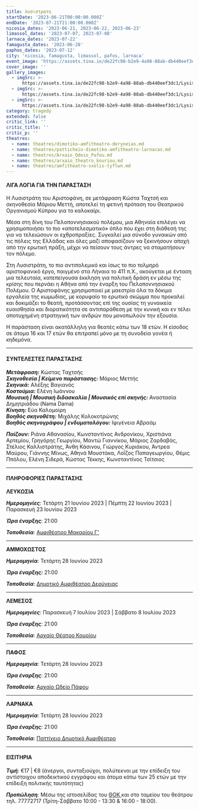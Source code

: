 ```yaml
---
title: λυσιστρατη
startDate: '2023-06-21T00:00:00.000Z'
endDate: '2023-07-21T21:00:00.000Z'
nicosia_dates: '2023-06-21, 2023-06-22, 2023-06-23'
limassol_dates: '2023-07-07, 2023-07-08'
larnaca_dates: '2023-07-22'
famagusta_dates: '2023-06-28'
paphos_dates: '2023-07-12'
city: 'nicosia, famagusta, limassol, pafos, larnaca'
event_image: 'https://assets.tina.io/de22fc98-b2e9-4a98-88ab-db440eef3dc1/Lysistrati_1.jpg'
cover_image: ''
gallery_images:
  - imgSrc: >-
      https://assets.tina.io/de22fc98-b2e9-4a98-88ab-db440eef3dc1/Lysistrati_2.jpg
  - imgSrc: >-
      https://assets.tina.io/de22fc98-b2e9-4a98-88ab-db440eef3dc1/Lysistrati_3.jpg
  - imgSrc: >-
      https://assets.tina.io/de22fc98-b2e9-4a98-88ab-db440eef3dc1/Lysistrati_4.jpg
category: tragedy
extended: false
critic_link: ''
critic_title: ''
critic_p: ''
theatres:
  - name: theatres/dimotiko-amfitheatro-deryneias.md
  - name: theatres/patticheio-dimotiko-amfitheatro-larnacas.md
  - name: theatres/Arxaio_Odeio_Pafou.md
  - name: theatres/arxaio_theatro_kouriou.md
  - name: theatres/amfitheatro-sxolis-tyflwn.md
---
```


#### ΛΙΓΑ ΛΟΓΙΑ ΓΙΑ ΤΗΝ ΠΑΡΑΣΤΑΣΗ

Η Λυσιστράτη του Αριστοφάνη, σε μετάφραση Κώστα Ταχτσή και σκηνοθεσία Μάριου Μεττή, αποτελεί τη φετινή πρόταση του Θεατρικού Οργανισμού Κύπρου για το καλοκαίρι.

Μέσα στη δίνη του Πελοποννησιακού πολέμου, μια Αθηναία επιλέγει να χρησιμοποιήσει το πιο
«αποτελεσματικό» όπλο που έχει στη διάθεσή της για να τελειώσουν οι εχθροπραξίες. Συγκαλεί
μια σύνοδο γυναικών από τις πόλεις της Ελλάδας και όλες μαζί αποφασίζουν να ξεκινήσουν
αποχή από την ερωτική πράξη, μέχρι να πείσουν τους άντρες να σταματήσουν τον πόλεμο.

Στη Λυσιστράτη, το πιο αντιπολεμικό και ίσως το πιο τολμηρό αριστοφανικό έργο, παιγμένο στα Λήναια το 411 π.Χ., ακούγεται με ένταση μια τελευταία, κατεπείγουσα έκκληση για πολιτική δράση εν μέσω της κρίσης που περνάει η Αθήνα από την έναρξη του Πελοποννησιακού Πολέμου. Ο Αριστοφάνης χρησιμοποιεί με μαεστρία όλα τα δόκιμα εργαλεία της κωμωδίας, με κορυφαίο το ερωτικό σκώμμα που προκαλεί και δοκιμάζει το θεατή, προτάσσοντας επί της ουσίας τη γυναικεία ευαισθησία και διορατικότητα σε αντιπαράθεση με την κυνική και εν τέλει αποτυχημένη στρατηγική των ανδρών που μονοπωλούν την εξουσία.

Η παράσταση είναι ακατάλληλη για θεατές κάτω των 18 ετών. Η είσοδος σε άτομα 16 και 17 ετών θα επιτραπεί	μόνο με τη συνοδεία γονέα ή κηδεμόνα.

***

#### ΣΥΝΤΕΛΕΣΤΕΣ ΠΑΡΑΣΤΑΣΗΣ

***Mετάφραση:*** Κώστας Ταχτσής\
***Σκηνοθεσία | Κείμενο παράστασης:*** Μάριος Μεττής\
***Σκηνικά:*** Αλέξης Βαγιανός\
***Κοστούμια:*** Ελένη Ιωάννου\
***Μουσική | Μουσική διδασκαλία | Μουσικός επί σκηνής:*** Αναστασία Δημητριάδου (Nama Dama)\
***Κίνηση:*** Εύα Καλομοίρη\
***Βοηθός σκηνοθέτη:*** Μιχάλης Κολοκοτρώνης\
***Βοηθός σκηνογράφου | ενδυματολόγου:*** Ιφιγένεια Αβραάμ

***Παίζουν:*** Ριάνα Αθανασίου, Κωνσταντίνος Ανδρονίκου, Χριστιάνα Αρτεμίου, Γρηγόρης Γεωργίου, Μαντώ Γιαννίκου, Μάριος Ζαρδαβάς, Στέλιος Καλλιστράτης, Άνθη Κάσινου, Γιώργος Κυριάκου, Άντρεα Μαύρου, Γιάννης Μίνως, Αθηνά Μουστάκα, Λοΐζος Παπαγεωργίου, Θέμις Ππόλου, Ελένη Σιδερά, Κώστας Τέκκης, Κωνσταντίνος Τσίτσιος

***

#### ΠΛΗΡΟΦΟΡΙΕΣ ΠΑΡΑΣΤΑΣΗΣ

**ΛΕΥΚΩΣΙΑ**

***Ημερομηνίες***: Τετάρτη 21 Ιουνίου 2023 | Πέμπτη 22 Ιουνίου 2023 | Παρασκευή 23 Ιουνίου 2023

***Ώρα έναρξης***: 21:00

***Τοποθεσία***: [Αμφιθέατρο Μακαρίου Γ'](?#map "")

***

**ΑΜΜΟΧΩΣΤΟΣ**

***Ημερομηνία***: Τετάρτη 28 Ιουνίου 2023

***Ώρα έναρξης:*** 21:00

***Τοποθεσία***: [Δημοτικό Αμφιθέατρο Δερύνειας](?#map)

***

**ΛΕΜΕΣΟΣ**

***Ημερομηνίες***: Παρασκευή 7 Ιουλίου 2023 | Σάββατο 8 Ιουλίου 2023

***Ώρα έναρξης***: 21:00

***Τοποθεσία***: [Αρχαίο Θέατρο Κουρίου](?#map)

***

**ΠΑΦΟΣ**

***Ημερομηνία***: Τετάρτη 28 Ιουνίου 2023

***Ώρα έναρξης***: 21:00

***Τοποθεσία***: [Αρχαίο Ωδείο Πάφου](?#map)

***

**ΛΑΡΝΑΚΑ**

***Ημερομηνία***: Τετάρτη 28 Ιουνίου 2023

***Ώρα έναρξης***: 21:00

***Τοποθεσία***: [Παττίχειο Δημοτικό Αμφιθέατρο](?#map)

***

#### ΕΙΣΙΤΗΡΙΑ

***Τιμή***: €17 | €8 (άνεργοι, συνταξιούχοι, πολύτεκνοι με την επίδειξη του αντίστοιχου αποδεικτικού εγγράφου και άτομα κάτω των 25 ετών με την επίδειξη πολιτικής ταυτότητας)

***Προπώληση***: Μέσω της ιστοσελίδας του [ΘΟΚ ](https://tickets.thoc.org.cy/ "")και στο ταμείου του θεάτρου τηλ. 77772717 (Τρίτη-Σάββατο 10:00 - 13:30 & 16:00 - 18:00).

